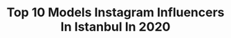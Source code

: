 ---
title: Top 10 Models Instagram Influencers In Istanbul In 2020
description: >-
  Find top models Instagram influencers in Istanbul in 2020. Most popular hashtags: #model #istanbul #turkey #fashion.
platform: Instagram
profiles:
  - username: "felipesantos_sss"
    fullname: >-
      Felipe Santos 🇧🇷
    location: "Turkey"
    followers: 17496
    engagement: 284
    commentsToLikes: 0.023972
    avatar: "https://scontent-lhr8-1.cdninstagram.com/v/t51.2885-19/s320x320/91573456_217301826148310_3741790690984591360_n.jpg?_nc_ht=scontent-lhr8-1.cdninstagram.com&_nc_ohc=PO1znrq2R6kAX9L36KY&oh=1a15be9e8520a48bdca8392a597cb646&oe=5EB91AAC"
    verified: false
    hashtags: "#ny, #shotbylalo, #nordestebrasileiro, #nordeste"
  - username: "laura.charlie.elise.verloop"
    fullname: >-
      𝓛𝓪𝓾𝓻𝓪 𝓒𝓱𝓪𝓻𝓵𝓲𝓮 𝓔𝓵𝓲𝓼𝓮 𝓥𝓮𝓻𝓵𝓸𝓸𝓹
    location: "Turkey"
    followers: 14691
    engagement: 325
    commentsToLikes: 0.029178
    avatar: "https://scontent-ams4-1.cdninstagram.com/v/t51.2885-19/s320x320/89985082_508243243411651_4866647741113040896_n.jpg?_nc_ht=scontent-ams4-1.cdninstagram.com&_nc_ohc=CrTmxYHc9e8AX_rHIvg&oh=3ae33940361e511d38a5284567ad4f3e&oe=5EB45A68"
    verified: false
    hashtags: "#fashion, #tbt, #instadaily, #dutchie"
  - username: "amnajbrn"
    fullname: >-
      🧿𝐀𝐌𝐍𝐀 𝐉𝐁𝐑𝐍🧿
    location: "Turkey"
    followers: 89999
    engagement: 385
    commentsToLikes: 0.016170
    avatar: "https://scontent-atl3-1.cdninstagram.com/v/t51.2885-19/s320x320/81381880_614024692665246_6965343902115037184_n.jpg?_nc_ht=scontent-atl3-1.cdninstagram.com&_nc_ohc=cyBi66fISnEAX-x-uto&oh=ef02f1f687250734c8e18b7fec365562&oe=5EBA77A0"
    verified: false
    hashtags: "#fasionmodel, #hijabstyle, #modelfashion, #fashionblogger"
  - username: "iremozen"
    fullname: >-
      İrem Özen
    location: "Turkey"
    followers: 2928
    engagement: 2430
    commentsToLikes: 0.051507
    avatar: "https://scontent-sin6-2.cdninstagram.com/v/t51.2885-19/s320x320/90344301_1065481180503738_6003427289742704640_n.jpg?_nc_ht=scontent-sin6-2.cdninstagram.com&_nc_ohc=ZopqXY-z4f4AX-y2wTX&oh=b42a678fa5646f523c2fcfe37df04da6&oe=5EA3CA8E"
    verified: false
    hashtags: "#cover, #piano, #camilacabello, #benb"
  - username: "alifatihakcay"
    fullname: >-
      Ali Fatih Akçay
    location: "Turkey"
    followers: 11320
    engagement: 718
    commentsToLikes: 0.042420
    avatar: "https://scontent-ams4-1.cdninstagram.com/v/t51.2885-19/s320x320/89833867_905495596572280_9056465772326420480_n.jpg?_nc_ht=scontent-ams4-1.cdninstagram.com&_nc_ohc=eaiQ1-3i3V8AX-hPPaJ&oh=987580c364c9534a7378726c567835f8&oe=5EB512E5"
    verified: false
    hashtags: "#8martd, #nature, #color, #fotografheryerde"
  - username: "oyacarsisi"
    fullname: >-
      emeğin sayfası
    location: "Turkey"
    followers: 125889
    engagement: 76
    commentsToLikes: 0.008104
    avatar: "https://scontent-ams4-1.cdninstagram.com/v/t51.2885-19/s320x320/22581844_309753969507200_8002396826982416384_n.jpg?_nc_ht=scontent-ams4-1.cdninstagram.com&_nc_ohc=Xnf7DmRUpXsAX-TtxGl&oh=ff5d48aa09177086a292a10c05b316d1&oe=5EA8795E"
    verified: false
    hashtags: "#antalya, #instagood, #iplik, #ceyizhazirligi"
  - username: "najmmohammadi"
    fullname: >-
      Najm Mohammadi
    location: "Turkey"
    followers: 9811
    engagement: 1571
    commentsToLikes: 0.055070
    avatar: "https://scontent-ams4-1.cdninstagram.com/v/t51.2885-19/s320x320/83500270_230663167954082_6709229143919165440_n.jpg?_nc_ht=scontent-ams4-1.cdninstagram.com&_nc_ohc=cqfRhNmQ4qwAX9gprgg&oh=421903f5a84c052cc99f8b8bb0ba886f&oe=5EBA2BE7"
    verified: false
    hashtags: "#frenchbulldog, #lifecoach, #fashiontv, #fashionista"
  - username: "nazozdegirmenci"
    fullname: >-
      Naz
    location: "Turkey"
    followers: 6872
    engagement: 1050
    commentsToLikes: 0.021014
    avatar: "https://scontent-lhr8-1.cdninstagram.com/v/t51.2885-19/s320x320/89048364_491330198212086_3048636905609494528_n.jpg?_nc_ht=scontent-lhr8-1.cdninstagram.com&_nc_ohc=iJ7iqZ8fRyoAX-w0oIO&oh=18fa202fd3b8b9453868e712b9904095&oe=5EB9C0D9"
    verified: false
    hashtags: ""
  - username: "barismrtyagci"
    fullname: >-
      Barış Murat Yağcı
    location: "Turkey"
    followers: 747312
    engagement: 744
    commentsToLikes: 0.192493
    avatar: "https://scontent-ams4-1.cdninstagram.com/v/t51.2885-19/s320x320/74702512_2470535446558629_7324018072702943232_n.jpg?_nc_ht=scontent-ams4-1.cdninstagram.com&_nc_ohc=qo_zQ9p9C6gAX--qWWj&oh=0ce5c4a07dd92e16e5926890c883a73a&oe=5EB8D14F"
    verified: true
    hashtags: "#spor, #sa, #menswear, #2020"
  - username: "mini_aussie_shiva"
    fullname: >-
      Shiva
    location: "Turkey"
    followers: 9654
    engagement: 580
    commentsToLikes: 0.051697
    avatar: "https://scontent-lhr8-1.cdninstagram.com/v/t51.2885-19/s320x320/61328806_336294867060081_5115860748857245696_n.jpg?_nc_ht=scontent-lhr8-1.cdninstagram.com&_nc_ohc=WRCqMWVbeFIAX8knK7m&oh=1f43540adfa2c5eaadafef85099c8bb9&oe=5EB99F72"
    verified: false
    hashtags: "#nikon85mm18g, #85mm18, #daily, #thedodo"
---